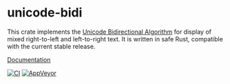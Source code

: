# unicode-bidi

This crate implements the [Unicode Bidirectional Algorithm][tr9] for display of
mixed right-to-left and left-to-right text. It is written in safe Rust,
compatible with the current stable release.

[Documentation](https://docs.rs/unicode-bidi)

[![CI](https://github.com/servo/unicode-bidi/actions/workflows/main.yml/badge.svg)](https://github.com/servo/unicode-bidi/actions)
[![AppVeyor](https://img.shields.io/appveyor/ci/servo/unicode-bidi/main.svg)](https://ci.appveyor.com/project/servo/unicode-bidi)

[tr9]: https://www.unicode.org/reports/tr9/
